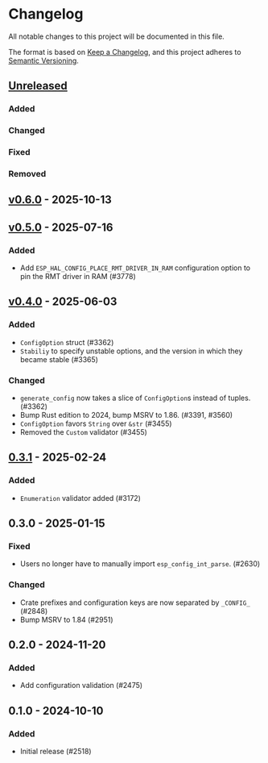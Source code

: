 # Changelog

All notable changes to this project will be documented in this file.

The format is based on [Keep a Changelog](https://keepachangelog.com/en/1.0.0/),
and this project adheres to [Semantic Versioning](https://semver.org/spec/v2.0.0.html).

## [Unreleased]

### Added


### Changed


### Fixed


### Removed


## [v0.6.0] - 2025-10-13

## [v0.5.0] - 2025-07-16

### Added

- Add `ESP_HAL_CONFIG_PLACE_RMT_DRIVER_IN_RAM` configuration option to pin the RMT driver in RAM (#3778)

## [v0.4.0] - 2025-06-03

### Added

- `ConfigOption` struct (#3362)
- `Stabiliy` to specify unstable options, and the version in which they became stable (#3365)

### Changed

- `generate_config` now takes a slice of `ConfigOption`s instead of tuples. (#3362)
- Bump Rust edition to 2024, bump MSRV to 1.86. (#3391, #3560)
- `ConfigOption` favors `String` over `&str` (#3455)
- Removed the `Custom` validator (#3455)

## [0.3.1] - 2025-02-24

### Added

- `Enumeration` validator added (#3172)

## 0.3.0 - 2025-01-15

### Fixed

- Users no longer have to manually import `esp_config_int_parse`. (#2630)

### Changed

- Crate prefixes and configuration keys are now separated by `_CONFIG_` (#2848)
- Bump MSRV to 1.84 (#2951)

## 0.2.0 - 2024-11-20

### Added

- Add configuration validation (#2475)

## 0.1.0 - 2024-10-10

### Added

- Initial release (#2518)

[0.3.1]: https://github.com/esp-rs/esp-hal/releases/tag/esp-config-v0.3.1
[v0.4.0]: https://github.com/esp-rs/esp-hal/compare/esp-config-v0.3.1...esp-config-v0.4.0
[v0.5.0]: https://github.com/esp-rs/esp-hal/compare/esp-config-v0.4.0...esp-config-v0.5.0
[v0.6.0]: https://github.com/esp-rs/esp-hal/compare/esp-config-v0.5.0...esp-config-v0.6.0
[Unreleased]: https://github.com/esp-rs/esp-hal/compare/esp-config-v0.6.0...HEAD
